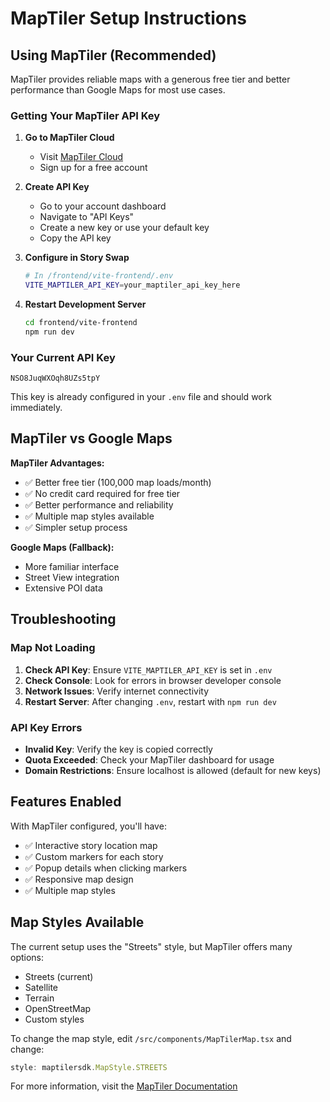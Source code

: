 # MapTiler Setup Instructions

## Using MapTiler (Recommended)

MapTiler provides reliable maps with a generous free tier and better performance than Google Maps for most use cases.

### Getting Your MapTiler API Key

1. **Go to MapTiler Cloud**
   - Visit [MapTiler Cloud](https://cloud.maptiler.com/)
   - Sign up for a free account

2. **Create API Key**
   - Go to your account dashboard
   - Navigate to "API Keys"
   - Create a new key or use your default key
   - Copy the API key

3. **Configure in Story Swap**
   ```bash
   # In /frontend/vite-frontend/.env
   VITE_MAPTILER_API_KEY=your_maptiler_api_key_here
   ```

4. **Restart Development Server**
   ```bash
   cd frontend/vite-frontend
   npm run dev
   ```

### Your Current API Key
```
NSO8JuqWXOqh8UZs5tpY
```

This key is already configured in your `.env` file and should work immediately.

## MapTiler vs Google Maps

**MapTiler Advantages:**
- ✅ Better free tier (100,000 map loads/month)
- ✅ No credit card required for free tier
- ✅ Better performance and reliability
- ✅ Multiple map styles available
- ✅ Simpler setup process

**Google Maps (Fallback):**
- More familiar interface
- Street View integration
- Extensive POI data

## Troubleshooting

### Map Not Loading
1. **Check API Key**: Ensure `VITE_MAPTILER_API_KEY` is set in `.env`
2. **Check Console**: Look for errors in browser developer console
3. **Network Issues**: Verify internet connectivity
4. **Restart Server**: After changing `.env`, restart with `npm run dev`

### API Key Errors
- **Invalid Key**: Verify the key is copied correctly
- **Quota Exceeded**: Check your MapTiler dashboard for usage
- **Domain Restrictions**: Ensure localhost is allowed (default for new keys)

## Features Enabled

With MapTiler configured, you'll have:
- ✅ Interactive story location map
- ✅ Custom markers for each story
- ✅ Popup details when clicking markers
- ✅ Responsive map design
- ✅ Multiple map styles

## Map Styles Available

The current setup uses the "Streets" style, but MapTiler offers many options:
- Streets (current)
- Satellite
- Terrain
- OpenStreetMap
- Custom styles

To change the map style, edit `/src/components/MapTilerMap.tsx` and change:
```typescript
style: maptilersdk.MapStyle.STREETS
```

For more information, visit the [MapTiler Documentation](https://docs.maptiler.com/)